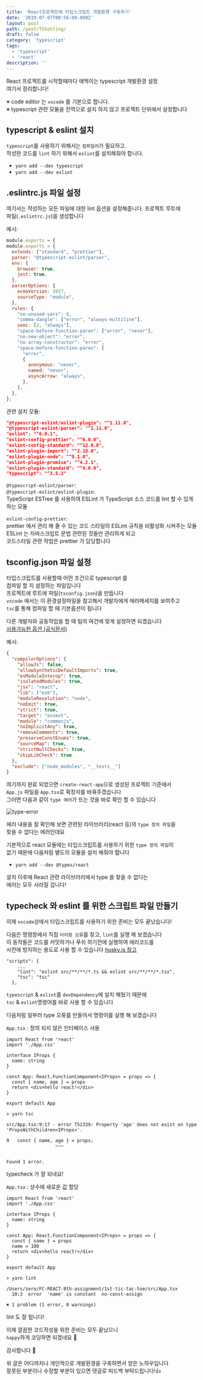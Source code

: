 ```yaml
---
title: 'React프로젝트에 타입스크립트 개발환경 구축하기'
date: '2019-07-07T08:56:00.000Z'
layout: post
path: /post/TSSetting/
draft: false
category: 'typescript'
tags:
  - 'typescript'
  - 'react'
description: ''
---
```


React 프로젝트를 시작할때마다 애먹이는 typescript 개발환경 설정  
여기서 정리합니다!

※ code editor 는 `vscode` 를 기본으로 합니다.  
※ typescript 관련 모듈을 전역으로 설치 하지 않고 프로젝트 단위에서 설정합니다

## typescript & eslint 설치

`typescript`를 사용하기 위해서는 `컴파일러`가 필요하고.  
작성한 코드를 `lint` 하기 위해서 `eslint`를 설치해줘야 합니다.

- `yarn add --dev typescript`
- `yarn add --dev eslint`

## .eslintrc.js 파일 설정

여기서는 작성하는 모든 파일에 대한 lint 옵션을 설정해줍니다.
프로젝트 루트에  
파일(`.eslintrc.js`)을 생성합니다

예시:

```js
module.exports = {
module.exports = {
  extends: ["standard", "prettier"],
  parser: "@typescript-eslint/parser",
  env: {
    browser: true,
    jest: true,
  },
  parserOptions: {
    ecmaVersion: 2017,
    sourceType: "module",
  },
  rules: {
    "no-unused-vars": 0,
    "comma-dangle": ["error", "always-multiline"],
    semi: [2, "always"],
    "space-before-function-paren": ["error", "never"],
    "no-new-object": "error",
    "no-array-constructor": "error",
    "space-before-function-paren": [
      "error",
      {
        anonymous: "never",
        named: "never",
        asyncArrow: "always",
      },
    ],
  },
};
```

관련 설치 모듈:

```json
"@typescript-eslint/eslint-plugin": "^1.11.0",
"@typescript-eslint/parser": "^1.11.0",
"eslint": "^6.0.1",
"eslint-config-prettier": "^6.0.0",
"eslint-config-standard": "^12.0.0",
"eslint-plugin-import": "^2.18.0",
"eslint-plugin-node": "^9.1.0",
"eslint-plugin-promise": "^4.2.1",
"eslint-plugin-standard": "^4.0.0",
"typescript": "^3.5.2"
```

`@typescript-eslint/parser`:  
`@typescript-eslint/eslint-plugin`:  
TypeScript ESTree 를 사용하여 ESLint 가 TypeScript 소스 코드를 lint 할 수 있게 하는 모듈

`eslint-config-prettier`:  
prettier 에서 관리 해 줄 수 있는 코드 스타일의 ESLint 규칙을 비활성화 시켜주는 모듈
ESLint 는 자바스크립트 문법 관련된 것들만 관리하게 되고  
코드스타일 관련 작업은 prettier 가 담당합니다

## tsconfig.json 파일 설정

타입스크립트를 사용할때 어떤 조건으로 typescript 를  
컴파일 할 지 설정하는 파일입니다  
프로젝트에 루트에 파일(`tsconfig.json`)을 만듭니다  
`vscode` 에서는 이 환경설정파일을 참고해서 개발자에게 에러메세지를 보여주고  
`tsc`를 통해 컴파일 할 때 기본옵션이 됩니다

다른 개발자와 공동작업을 할 때 팀의 여건에 맞게 설정하면 되겠습니다  
[사용가능한 옵션 (공식문서)](https://www.typescriptlang.org/docs/handbook/tsconfig-json.html#overview)

예시:

```json
{
  "compilerOptions": {
    "allowJs": false,
    "allowSyntheticDefaultImports": true,
    "esModuleInterop": true,
    "isolatedModules": true,
    "jsx": "react",
    "lib": ["es6"],
    "moduleResolution": "node",
    "noEmit": true,
    "strict": true,
    "target": "esnext",
    "module": "commonjs",
    "noImplicitAny": true,
    "removeComments": true,
    "preserveConstEnums": true,
    "sourceMap": true,
    "strictNullChecks": true,
    "skipLibCheck": true
  },
  "exclude": ["node_modules", "__tests__"]
}
```

여기까지 완료 되었으면 `create-react-app`으로 생성된 프로젝트 기준에서  
`App.js` 파일을 `App.tsx`로 확장자를 바꿔주겠습니다  
그러면 다음과 같이 `type 에러`가 뜨는 것을 바로 확인 할 수 있습니다

![type-error](images/type-error.png)

에러 내용을 잘 확인해 보면 관련된 라이브러리(react 등)의 `type 정의 파일`을  
찾을 수 없다는 에러인데요

기본적으로 react 모듈에는 타입스크립트를 사용하기 위한 `type 정의 파일`이  
없기 때문에 다음처럼 별도의 모듈을 설치 해줘야 합니다

- `yarn add --dev @types/react`

설치 이후에 React 관련 라이브러리에서 type 을 찾을 수 없다는  
에러는 모두 사라질 겁니다!

## typecheck 와 eslint 를 위한 스크립트 파일 만들기

이제 `vscode`상에서 타입스크립트를 사용하기 위한 준비는 모두 끝났습니다!

다음은 명령창에서 직접 `타이핑 오류`를 찾고, `lint`를 실행 해 보겠습니다  
이 동작들은 코드를 커밋하거나 푸쉬 하기전에 실행하여 에러코드를  
사전에 방지하는 용도로 사용 할 수 있습니다
[husky.js 참고](https://github.com/typicode/husky)

```shell
"scripts": {
    ...
    "lint": "eslint src/**/**/*.ts && eslint src/**/**/*.tsx",
    "tsc": "tsc"
  },
```

`typescript` & `eslint`를 `devDependency`에 설치 해뒀기 때문에  
`tsc` & `eslint`명령어를 바로 사용 할 수 있습니다

다음처럼 일부러 type 오류를 만들어서 명령어를 실행 해 보겠습니다

`App.tsx` : 정의 되지 않은 인터페이스 사용

```tsx
import React from 'react'
import './App.css'

interface IProps {
  name: string
}

const App: React.FunctionComponent<IProps> = props => {
  const { name, age } = props
  return <div>hello react!</div>
}

export default App
```

```shell
> yarn tsc
```

```shell
src/App.tsx:9:17 - error TS2339: Property 'age' does not exist on type 'PropsWithChildren<IProps>'.

9   const { name, age } = props;
                  ~~~


Found 1 error.
```

typecheck 가 잘 되네요!

`App.tsx` : 상수에 새로운 값 할당

```tsx
import React from 'react'
import './App.css'

interface IProps {
  name: string
}

const App: React.FunctionComponent<IProps> = props => {
  const { name } = props
  name = 100
  return <div>hello react!</div>
}

export default App
```

```shell
> yarn lint
```

```shell
/Users/zero/FC-REACT-8th-assignment/1st-tic-tac-toe/src/App.tsx
  10:3  error  'name' is constant  no-const-assign

✖ 1 problem (1 error, 0 warnings)
```

lint 도 잘 됩니다!

이제 깔끔한 코드작성을 위한 준비는 모두 끝났으니  
`happy`하게 코딩하면 되겠네요 🎉

감사합니다 🥰

위 글은 어디까지나 개인적으로 개발환경을 구축하면서 얻은 노하우입니다  
잘못된 부분이나 수정할 부분이 있으면 댓글로 피드백 부탁드립니다!👍
